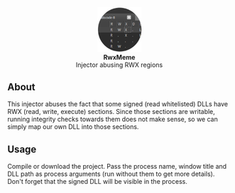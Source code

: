 <p align="center">
  <img width="100px" src="assets/region.png">
  <br>
  <b>RwxMeme</b>
  <br>
  Injector abusing RWX regions
</p>

## About
This injector abuses the fact that some signed (read whitelisted) DLLs have RWX (read, write, execute) sections. Since those sections are writable, running integrity checks towards them does not make sense, so we can simply map our own DLL into those sections.

## Usage 
Compile or download the project. Pass the process name, window title and DLL path as process arguments (run without them to get more details). Don't forget that the signed DLL will be visible in the process.
